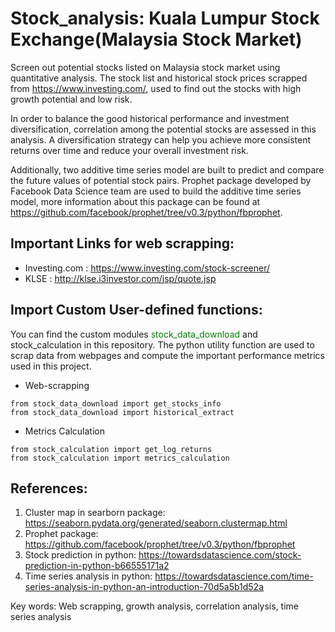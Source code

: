 # Stock_analysis: Kuala Lumpur Stock Exchange(Malaysia Stock Market) 

Screen out potential stocks listed on Malaysia stock market using quantitative analysis. The stock list and historical stock prices scrapped from <https://www.investing.com/>, used to find out the stocks with high growth potential and low risk. 

In order to balance the good historical performance and investment diversification, correlation among the potential stocks are assessed in this analysis. A diversification strategy can help you achieve more consistent returns over time and reduce your overall investment risk.

Additionally, two additive time series model are built to predict and compare the future values of potential stock pairs. Prophet package developed by Facebook Data Science team are used to build the additive time series model, more information about this package can be found at <https://github.com/facebook/prophet/tree/v0.3/python/fbprophet>.


## Important Links for web scrapping:
* Investing.com : <https://www.investing.com/stock-screener/>
* KLSE : <http://klse.i3investor.com/jsp/quote.jsp>

## Import Custom User-defined functions:
You can find the custom modules <font color='green'>stock_data_download</font> and stock_calculation in this repository. The python utility function are used to scrap data from webpages and compute the important performance metrics used in this project. 

* Web-scrapping
```
from stock_data_download import get_stocks_info
from stock_data_download import historical_extract
```

* Metrics Calculation
```
from stock_calculation import get_log_returns
from stock_calculation import metrics_calculation
```

## References:
1. Cluster map in searborn package: <https://seaborn.pydata.org/generated/seaborn.clustermap.html>
2. Prophet package: <https://github.com/facebook/prophet/tree/v0.3/python/fbprophet>
3. Stock prediction in python: <https://towardsdatascience.com/stock-prediction-in-python-b66555171a2>
4. Time series analysis in python: <https://towardsdatascience.com/time-series-analysis-in-python-an-introduction-70d5a5b1d52a>

Key words: Web scrapping, growth analysis, correlation analysis, time series analysis
